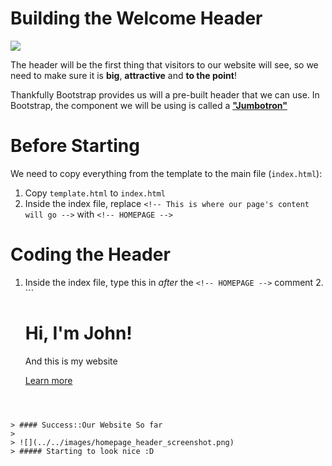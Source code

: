 # Building the Welcome Header

![](../../images/homepage_header.png)

The header will be the first thing that visitors to our website will see, so we need to make sure it is **big**, **attractive** and **to the point**!

Thankfully Bootstrap provides us will a pre-built header that we can use. In Bootstrap, the component we will be using is called a [**"Jumbotron"**](https://getbootstrap.com/components/#jumbotron)

# Before Starting

We need to copy everything from the template to the main file (```index.html```):

1. Copy ```template.html``` to ```index.html```
2. Inside the index file, replace ```<!-- This is where our page's content will go -->``` with ```<!-- HOMEPAGE -->```

# Coding the Header

1. Inside the index file, type this in *after* the ```<!-- HOMEPAGE -->``` comment
   2. ```
	<!-- HEADER -->
	<div class="jumbotron">
		<h1>Hi, I'm John!</h1>
		<p>And this is my website</p>
		<p><a class="btn btn-primary btn-lg" href="#" role="button">Learn more</a></p>
	</div>
```



> #### Success::Our Website So far
>
> ![](../../images/homepage_header_screenshot.png)
> ##### Starting to look nice :D 